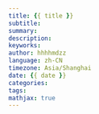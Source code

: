 ```yaml
---
title: {{ title }}
subtitle: 
summary: 
description: 
keyworks: 
author: hhhhmdzz
language: zh-CN
timezone: Asia/Shanghai
date: {{ date }}
categories: 
tags:
mathjax: true
---
```

